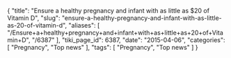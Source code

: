 {
    "title": "Ensure a healthy pregnancy and infant with as little as $20 of Vitamin D",
    "slug": "ensure-a-healthy-pregnancy-and-infant-with-as-little-as-20-of-vitamin-d",
    "aliases": [
        "/Ensure+a+healthy+pregnancy+and+infant+with+as+little+as+20+of+Vitamin+D",
        "/6387"
    ],
    "tiki_page_id": 6387,
    "date": "2015-04-06",
    "categories": [
        "Pregnancy",
        "Top news"
    ],
    "tags": [
        "Pregnancy",
        "Top news"
    ]
}